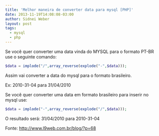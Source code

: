 ```yaml
---
title: 'Melhor maneira de converter data para mysql [PHP]'
date: 2013-11-19T14:08:08-03:00
author: Sidnei Weber
layout: post
tags:
  - mysql
  - php
---
```

Se você quer converter uma data vinda do MYSQL para o formato PT-BR use o seguinte comando:

```php
$data = implode("/",array_reverse(explode("-",$data)));
```

Assim vai converter a data do mysql para o formato brasileiro.

Ex: 2010-31-04 para 31/04/2010

Se você quer converter uma data em formato brasileiro para inserir no mysql use:

```php
$data = implode("-",array_reverse(explode("/",$data)));
```

O resultado será: 31/04/2010 para 2010-31-04

Fonte: <http://www.l9web.com.br/blog/?p=68>